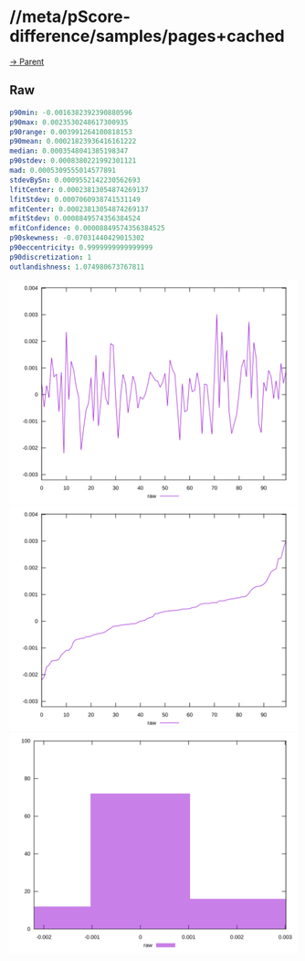 
# //meta/pScore-difference/samples/pages+cached

[→ Parent](../..)


## Raw


```yaml
p90min: -0.0016382392390880596
p90max: 0.0023530248617300935
p90range: 0.003991264100818153
p90mean: 0.00021823936416161222
median: 0.0003548041385198347
p90stdev: 0.0008380221992301121
mad: 0.0005309555014577891
stdevBySn: 0.0009552142230562693
lfitCenter: 0.00023813054874269137
lfitStdev: 0.0007060938741531149
mfitCenter: 0.00023813054874269137
mfitStdev: 0.0008849574356384524
mfitConfidence: 0.00008849574356384525
p90skewness: -0.07031440429015302
p90eccentricity: 0.9999999999999999
p90discretization: 1
outlandishness: 1.074980673767811

```

![PLOT: raw-values](./raw/values.svg)![PLOT: raw-sorted](./raw/sorted.svg)![PLOT: raw-histogram](./raw/histogram.svg)